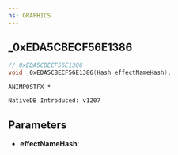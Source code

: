 ```yaml
---
ns: GRAPHICS
---
```

## _0xEDA5CBECF56E1386

```c
// 0xEDA5CBECF56E1386
void _0xEDA5CBECF56E1386(Hash effectNameHash);
```

```
ANIMPOSTFX_*

NativeDB Introduced: v1207
```

## Parameters
* **effectNameHash**:
